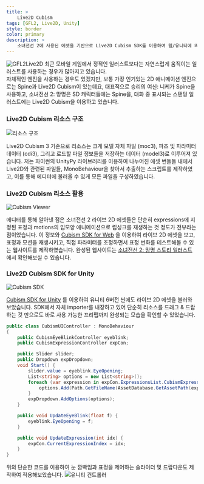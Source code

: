 ```yaml
---
title: >
    Live2D Cubism
tags: [GFL2, Live2D, Unity]
style: border
color: primary
description: >
    소녀전선 2에 사용된 에셋을 기반으로 Live2D Cubism SDK를 이용하여 웹/유니티에 띄워보기
---
```

![GFL2Live2D](assets/l2dcubism.png)
최근 모바일 게임에서 정적인 일러스트보다는 자연스럽게 움직이는 일러스트를 사용하는 경우가 많아지고 있습니다.<br>
자체적인 엔진을 사용하는 경우도 있겠지만, 보통 가장 인기있는 2D 애니메이션 엔진으로는 Spine과 Live2D Cubism이 있는데요, 대표적으로 승리의 여신: 니케가 Spine을 사용하고, 소녀전선 2: 망명은 SD 캐릭터들에는 Spine을, 대화 중 표시되는 스탠딩 일러스트에는 Live2D Cubism을 이용하고 있습니다.

### Live2D Cubism 리소스 구조

![리소스 구조](assets/l2dcubism2.png)

Live2D Cubism 3 기준으로 리소스는 크게 모델 자체 파일 (moc3), 파츠 및 파라미터 데이터 (cdi3), 그리고 로드할 파일 정보들을 저장하는 데이터 (model3)로 이루어져 있습니다. 저는 파이썬의 UnityPy 라이브러리를 이용하여 나누어진 에셋 번들들 내에서 Live2D와 관련된 파일들, MonoBehaviour을 찾아서 추출하는 스크립트를 제작하였고, 이를 통해 에디터에 불러올 수 있게 모든 파일을 구성하였습니다.

### Live2D Cubism 리소스 활용

![Cubism Viewer](assets/l2dcubism3.png)

에디터를 통해 알아낸 점은 소녀전선 2 라이브 2D 에셋들은 단순히 expressions에 지정된 표정과 motions의 입모양 애니메이션으로 립싱크를 재생하는 것 정도가 전부라는 점이었습니다. 이 정보와 [Cubism SDK for Web](https://www.live2d.com/en/sdk/download/web/) 을 이용하여 라이브 2D 에셋을 보고, 표정과 모션을 재생시키고, 직접 파라미터를 조정하면서 표정 변화를 테스트해볼 수 있는 웹사이트를 제작하였습니다. 완성된 웹사이트는 [소녀전선 2: 망명 스토리 일러스트](https://srpg-kr.github.io/live2d) 에서 확인해보실 수 있습니다.

### Live2D Cubism SDK for Unity

![Cubism SDK](assets/l2dcubism4.png)

[Cubism SDK for Unity](https://www.live2d.com/en/sdk/download/unity/) 를 이용하여 유니티 6버전 씬에도 라이브 2D 에셋을 불러와 보았습니다. SDK에서 자체 importer를 내장하고 있어 단순히 리소스를 드래그 & 드랍하는 것 만으로도 바로 사용 가능한 프리팹까지 완성되는 모습을 확인할 수 있었습니다.
```C#
public class CubismUIController : MonoBehaviour
{
    public CubismEyeBlinkController eyeblink;
    public CubismExpressionController expCon;

    public Slider slider;
    public Dropdown expDropdown;
    void Start() {
        slider.value = eyeblink.EyeOpening;
        List<string> options = new List<string>();
        foreach (var expression in expCon.ExpressionsList.CubismExpressionObjects) {
            options.Add(Path.GetFileName(AssetDatabase.GetAssetPath(expression)));
        }
        expDropdown.AddOptions(options);
    }

    public void UpdateEyeBlink(float f) {
        eyeblink.EyeOpening = f;
    }

    public void UpdateExpression(int idx) {
        expCon.CurrentExpressionIndex = idx;
    }
}
```
위의 단순한 코드를 이용하여 눈 깜빡임과 표정을 제어하는 슬라이더 및 드랍다운도 제작하여 적용해보았습니다.
![유니티 컨트롤러](assets/l2dcubism5.png)